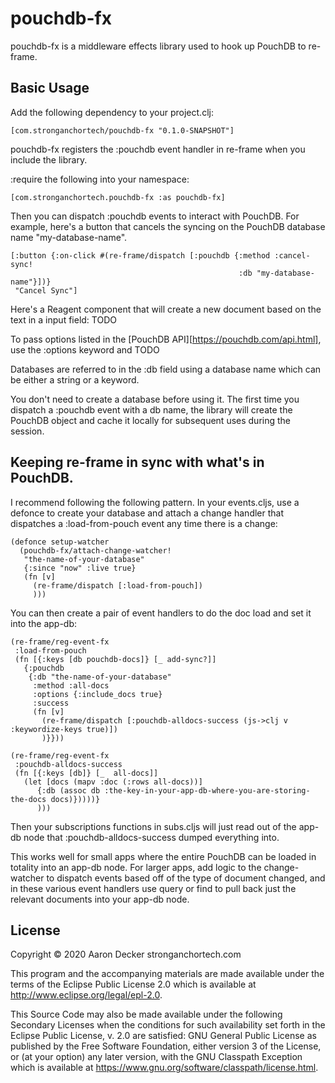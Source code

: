 # pouchdb-fx

pouchdb-fx is a middleware effects library used to hook up PouchDB to re-frame.

## Basic Usage

Add the following dependency to your project.clj:
```
[com.stronganchortech/pouchdb-fx "0.1.0-SNAPSHOT"]
```

pouchdb-fx registers the :pouchdb event handler in re-frame when you include the library.

:require the following into your namespace:
```
[com.stronganchortech.pouchdb-fx :as pouchdb-fx]
```

Then you can dispatch :pouchdb events to interact with PouchDB.
For example, here's a button that cancels the syncing on the PouchDB database name "my-database-name".
```
[:button {:on-click #(re-frame/dispatch [:pouchdb {:method :cancel-sync!
                                                   :db "my-database-name"}])}
 "Cancel Sync"]
```

Here's a Reagent component that will create a new document based on the text in a input field:
TODO

To pass options listed in the [PouchDB API][https://pouchdb.com/api.html], use the :options keyword and TODO

Databases are referred to in the :db field using a database name which can be either a string or a keyword.

You don't need to create a database before using it. The first time you dispatch a :pouchdb event
with a db name, the library will create the PouchDB object and cache it locally for subsequent uses during the session.

## Keeping re-frame in sync with what's in PouchDB.
I recommend following the following pattern.
In your events.cljs, use a defonce to create your database and attach a change handler that
dispatches a :load-from-pouch event any time there is a change:
```
(defonce setup-watcher
  (pouchdb-fx/attach-change-watcher!
   "the-name-of-your-database"
   {:since "now" :live true}
   (fn [v]
     (re-frame/dispatch [:load-from-pouch]) 
     )))
```

You can then create a pair of event handlers to do the doc load and set it into the app-db:
```
(re-frame/reg-event-fx
 :load-from-pouch
 (fn [{:keys [db pouchdb-docs]} [_ add-sync?]]
   {:pouchdb
    {:db "the-name-of-your-database"
     :method :all-docs
     :options {:include_docs true}
     :success
     (fn [v]
       (re-frame/dispatch [:pouchdb-alldocs-success (js->clj v :keywordize-keys true)])
       )}}))

(re-frame/reg-event-fx
 :pouchdb-alldocs-success
 (fn [{:keys [db]} [_  all-docs]]
   (let [docs (mapv :doc (:rows all-docs))]
      {:db (assoc db :the-key-in-your-app-db-where-you-are-storing-the-docs docs)}))))}
      )))
```

Then your subscriptions functions in subs.cljs will just read out of the app-db node that
:pouchdb-alldocs-success dumped everything into.

This works well for small apps where the entire PouchDB can be loaded in totality into an app-db node.
For larger apps, add logic to the change-watcher to dispatch events based off of the type of document
changed, and in these various event handlers use query or find to pull back just the relevant documents into your app-db node.


## License

Copyright © 2020 Aaron Decker stronganchortech.com

This program and the accompanying materials are made available under the
terms of the Eclipse Public License 2.0 which is available at
http://www.eclipse.org/legal/epl-2.0.

This Source Code may also be made available under the following Secondary
Licenses when the conditions for such availability set forth in the Eclipse
Public License, v. 2.0 are satisfied: GNU General Public License as published by
the Free Software Foundation, either version 3 of the License, or (at your
option) any later version, with the GNU Classpath Exception which is available
at https://www.gnu.org/software/classpath/license.html.
